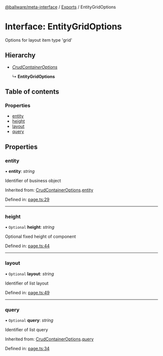 [@ballware/meta-interface](../README.md) / [Exports](../modules.md) / EntityGridOptions

# Interface: EntityGridOptions

Options for layout item type 'grid'

## Hierarchy

* [*CrudContainerOptions*](crudcontaineroptions.md)

  ↳ **EntityGridOptions**

## Table of contents

### Properties

- [entity](entitygridoptions.md#entity)
- [height](entitygridoptions.md#height)
- [layout](entitygridoptions.md#layout)
- [query](entitygridoptions.md#query)

## Properties

### entity

• **entity**: *string*

Identifier of business object

Inherited from: [CrudContainerOptions](crudcontaineroptions.md).[entity](crudcontaineroptions.md#entity)

Defined in: [page.ts:29](https://github.com/ballware/ballware-client/blob/cea3b48/packages/meta-interface/src/page.ts#L29)

___

### height

• `Optional` **height**: *string*

Optional fixed height of component

Defined in: [page.ts:44](https://github.com/ballware/ballware-client/blob/cea3b48/packages/meta-interface/src/page.ts#L44)

___

### layout

• `Optional` **layout**: *string*

Identifier of list layout

Defined in: [page.ts:49](https://github.com/ballware/ballware-client/blob/cea3b48/packages/meta-interface/src/page.ts#L49)

___

### query

• `Optional` **query**: *string*

Identifier of list query

Inherited from: [CrudContainerOptions](crudcontaineroptions.md).[query](crudcontaineroptions.md#query)

Defined in: [page.ts:34](https://github.com/ballware/ballware-client/blob/cea3b48/packages/meta-interface/src/page.ts#L34)
